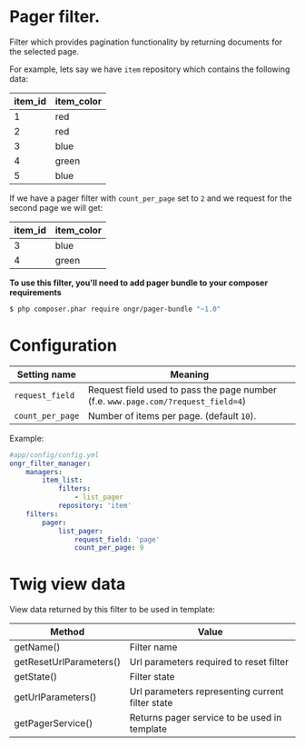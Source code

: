 # Pager filter.

Filter which provides pagination functionality by returning documents for the selected page.

For example, lets say we have `item` repository which contains the following data:

| item_id | item_color |
|---------|------------|
| 1       | red        |
| 2       | red        |
| 3       | blue       |
| 4       | green      |
| 5       | blue       |

If we have a pager filter with `count_per_page` set to `2` and we request for the second page we will get:

| item_id | item_color |
|---------|------------|
| 3       | blue       |
| 4       | green      |

**To use this filter, you'll need to add pager bundle to your composer requirements**
```bash
$ php composer.phar require ongr/pager-bundle "~1.0"
```

# Configuration

| Setting name           | Meaning                                                                              |
|------------------------|--------------------------------------------------------------------------------------|
| `request_field`        | Request field used to pass the page number (f.e. `www.page.com/?request_field=4`)    |
| `count_per_page`       | Number of items per page. (default `10`).                                            |

Example:
```yaml
#app/config/config.yml
ongr_filter_manager:
    managers:
        item_list:
            filters:
                - list_pager
            repository: 'item'
    filters:
        pager:
            list_pager:
                request_field: 'page'
                count_per_page: 9
```

# Twig view data

View data returned by this filter to be used in template:

| Method                  | Value                                            |
|-------------------------|--------------------------------------------------|
| getName()               | Filter name                                      |
| getResetUrlParameters() | Url parameters required to reset filter          |
| getState()              | Filter state                                     |
| getUrlParameters()      | Url parameters representing current filter state |
| getPagerService()       | Returns pager service to be used in template     |
